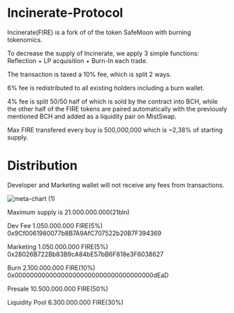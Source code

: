 # Incinerate-Protocol
Incinerate(FIRE) is a fork of of the token SafeMoon with burning tokenomics.

To decrease the supply of Incinerate, we apply 3 simple functions: Reflection + LP acquisition + Burn-In each trade.

The transaction is taxed a 10% fee, which is split 2 ways.

  6% fee is redistributed to all existing holders including a burn wallet.
  
  4% fee is split 50/50 half of which is sold by the contract into BCH, while the other half of the FIRE tokens are paired automatically with the previously mentioned BCH and added as a liquidity pair on MistSwap.


Max FIRE transfered every buy is 500,000,000 which is ~2,38% of starting supply.
# Distribution
 Developer and Marketing wallet will not receive any fees from transactions.

![meta-chart (1)](https://user-images.githubusercontent.com/93559093/140782130-2bf64e3e-05b2-4e98-803e-c880437e28f1.png)

  Maximum supply is 21.000.000.000(21bln)
  
  Dev Fee	        1.050.000.000 FIRE(5%)          0x9Cf0061980077b8B7A9AfC707522b20B7F394369
  
  Marketing 	    1.050.000.000 FIRE(5%)          0x28026B722Bb83B9cA84bE57bB6F818e3F6038627
  
  Burn 	          2.100.000.000 FIRE(10%)         0x000000000000000000000000000000000000dEaD
  
  Presale	        10.500.000.000 FIRE(50%)         
  
  Liquidity	Pool  6.300.000.000 FIRE(30%)         
  
